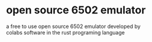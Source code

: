 # open source 6502 emulator

a free to use open source 6502 emulator developed by  
colabs software in the rust programing language